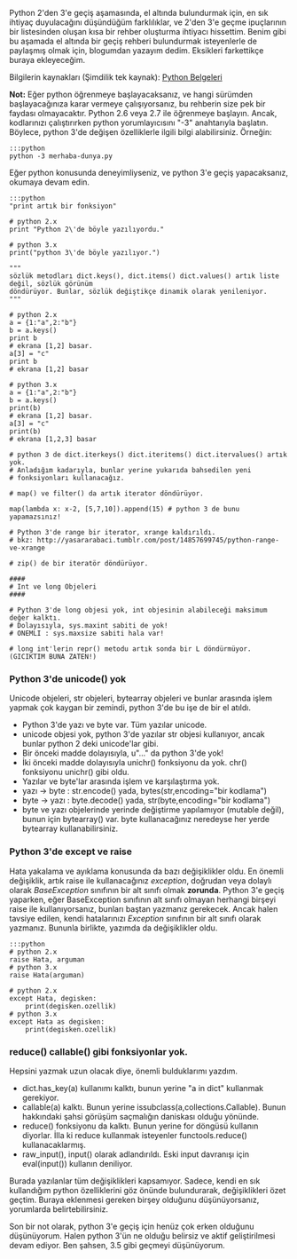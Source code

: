 <!--
.. date: 2011-08-26 20:41:00
.. title: Python 2.x ve 3.x Arasındaki Bazı Farklılıklar
.. slug: surumler-arasi-gecis-rehberi
.. description: Kodlarını Python 3'e taşımak isteyenler için, Python versiyonları arasındaki farklara değineceğiz, ve kodlarımız yeni Python sürümüne taşımakla alakalı bilgi vereceğiz.
-->

Python 2'den 3'e geçiş aşamasında, el altında bulundurmak için, en sık
ihtiyaç duyulacağını düşündüğüm farklılıklar, ve 2'den 3'e geçme
ipuçlarının bir listesinden oluşan kısa bir rehber oluşturma ihtiyacı
hissettim. Benim gibi bu aşamada el altında bir geçiş rehberi
bulundurmak isteyenlerle de paylaşmış olmak için, blogumdan yazayım
dedim. Eksikleri farkettikçe buraya ekleyeceğim.

Bilgilerin kaynakları (Şimdilik tek kaynak): [Python Belgeleri][]

**Not:** Eğer python öğrenmeye başlayacaksanız, ve hangi sürümden
başlayacağınıza karar vermeye çalışıyorsanız, bu rehberin size pek bir
faydası olmayacaktır. Python 2.6 veya 2.7 ile öğrenmeye başlayın. Ancak,
kodlarınızı çalıştırırken python yorumlayıcısını "-3" anahtarıyla
başlatın. Böylece, python 3'de değişen özelliklerle ilgili bilgi
alabilirsiniz. <!-- TEASER_END -->Örneğin:

    :::python
    python -3 merhaba-dunya.py

Eğer python konusunda deneyimliyseniz, ve python 3'e geçiş yapacaksanız,
okumaya devam edin.

    :::python
    "print artık bir fonksiyon"
    
    # python 2.x
    print "Python 2\'de böyle yazılıyordu."
    
    # python 3.x
    print("python 3\'de böyle yazılıyor.")
    
    """
    sözlük metodları dict.keys(), dict.items() dict.values() artık liste değil, sözlük görünüm 
    döndürüyor. Bunlar, sözlük değiştikçe dinamik olarak yenileniyor.
    """
    
    # python 2.x
    a = {1:"a",2:"b"}
    b = a.keys()
    print b
    # ekrana [1,2] basar.
    a[3] = "c"
    print b
    # ekrana [1,2] basar
    
    # python 3.x
    a = {1:"a",2:"b"}
    b = a.keys()
    print(b)
    # ekrana [1,2] basar.
    a[3] = "c"
    print(b)
    # ekrana [1,2,3] basar
    
    # python 3 de dict.iterkeys() dict.iteritems() dict.itervalues() artık yok.
    # Anladığım kadarıyla, bunlar yerine yukarıda bahsedilen yeni 
    # fonksiyonları kullanacağız.
    
    # map() ve filter() da artık iterator döndürüyor.
    
    map(lambda x: x-2, [5,7,10]).append(15) # python 3 de bunu yapamazsınız!
    
    # Python 3'de range bir iterator, xrange kaldırıldı.
    # bkz: http://yasararabaci.tumblr.com/post/14857699745/python-range-ve-xrange
    
    # zip() de bir iteratör döndürüyor.
    
    ####
    # Int ve long Objeleri
    ####
    
    # Python 3'de long objesi yok, int objesinin alabileceği maksimum değer kalktı.
    # Dolayısıyla, sys.maxint sabiti de yok!
    # ONEMLI : sys.maxsize sabiti hala var!
    
    # long int'lerin repr() metodu artık sonda bir L döndürmüyor. (GICIKTIM BUNA ZATEN!)
    

### Python 3'de unicode() yok

Unicode objeleri, str objeleri, bytearray objeleri ve bunlar arasında
işlem yapmak çok kaygan bir zemindi, python 3'de bu işe de bir el
atıldı.

-   Python 3'de yazı ve byte var. Tüm yazılar unicode.
-   unicode objesi yok, python 3'de yazılar str objesi kullanıyor, ancak
    bunlar python 2 deki unicode'lar gibi.
-   Bir önceki madde dolayısıyla, u"..." da python 3'de yok!
-   İki önceki madde dolayısıyla unichr() fonksiyonu da yok. chr()
    fonksiyonu unichr() gibi oldu.
-   Yazılar ve byte'lar arasında işlem ve karşılaştırma yok.
-   yazı -\> byte : str.encode() yada, bytes(str,encoding="bir kodlama")
-   byte -\> yazı : byte.decode() yada, str(byte,encoding="bir kodlama")
-   byte ve yazı objelerinde yerinde değiştirme yapılamıyor (mutable
    değil), bunun için bytearray() var. byte kullanacağınız neredeyse
    her yerde bytearray kullanabilirsiniz.

### Python 3'de except ve raise

Hata yakalama ve ayıklama konusunda da bazı değişiklikler oldu. En
önemli değişiklik, artık raise ile kullanacağınız *exception*, doğrudan
veya dolaylı olarak *BaseException* sınıfının bir alt sınıfı olmak
**zorunda**. Python 3'e geçiş yaparken, eğer BaseException sınıfının alt
sınıfı olmayan herhangi birşeyi raise ile kullanıyorsanız, bunları
baştan yazmanız gerekecek. Ancak halen tavsiye edilen, kendi
hatalarınızı *Exception* sınıfının bir alt sınıfı olarak yazmanız.
Bununla birlikte, yazımda da değişiklikler oldu.

    :::python
    # python 2.x
    raise Hata, arguman
    # python 3.x
    raise Hata(arguman)
    
    # python 2.x
    except Hata, degisken:
        print(degisken.ozellik)
    # python 3.x
    except Hata as degisken:
        print(degisken.ozellik)
    

### reduce() callable() gibi fonksiyonlar yok.

Hepsini yazmak uzun olacak diye, önemli bulduklarımı yazdım.

-   dict.has\_key(a) kullanımı kalktı, bunun yerine "a in dict"
    kullanmak gerekiyor.
-   callable(a) kalktı. Bunun yerine issubclass(a,collections.Callable).
    Bunun hakkındaki şahsi görüşüm saçmalığın daniskası olduğu yönünde.
-   reduce() fonksiyonu da kalktı. Bunun yerine for döngüsü kullanın
    diyorlar. İlla ki reduce kullanmak isteyenler functools.reduce()
    kullanacaklarmış.
-   raw\_input(), input() olarak adlandırıldı. Eski input davranışı için
    eval(input()) kullanın deniliyor.

Burada yazılanlar tüm değişiklikleri kapsamıyor. Sadece, kendi en sık
kullandığım python özelliklerini göz önünde bulundurarak, değişiklikleri
özet geçtim. Buraya eklenmesi gereken birşey olduğunu düşünüyorsanız,
yorumlarda belirtebilirsiniz.

Son bir not olarak, python 3'e geçiş için henüz çok erken olduğunu
düşünüyorum. Halen python 3'ün ne olduğu belirsiz ve aktif
geliştirilmesi devam ediyor. Ben şahsen, 3.5 gibi geçmeyi düşünüyorum.

  [Python Belgeleri]: http://docs.python.org/release/3.1.3/whatsnew/3.0.html
